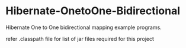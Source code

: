 # Hibernate-OnetoOne-Bidirectional
Hibernate One to One bidirectional mapping example programs.

refer .classpath file for list of jar files required for this project
